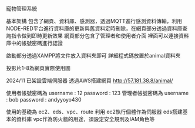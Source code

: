 寵物管理系統

基本架構
包含了網頁、資料庫、感測器，透過MQTT進行感測資料傳輸，利用NODE-RED平台進行資料庫的更新與舊資料定時刪除，在網頁部分透過資料庫查詢指令做到即時更新效果
網頁部分包含了管理者和使用者介面
裡面可以連接資料庫中的帳號密碼進行認證

啟動部分透過XAMPP將文件放入資料夾即可
詳細程式碼放置於animal資料夾

投影片1-8為網頁實際使用圖

2024/11
已架設雲端伺服器
透過AWS搭建網頁
http://57.181.38.8/animal/

使用者帳號密碼為
username : 12
password : 123
管理者帳號密碼為
username : bob
password : andyyoyo430

使用的基礎為
ec2、eds、vpc、route
利用
ec2執行個體作為伺服器
eds搭建基本的資料庫
vpc作為防火牆的用途，須設定安全規則及IAM角色等
